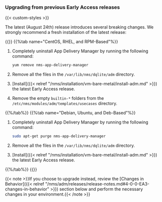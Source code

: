 ### Upgrading from previous Early Access releases

{{< custom-styles >}}
<style>
ul#reinstall_app_delivery_manager {
  margin: 0 0 10px 0px;
}
</style>

The latest (August 24th) release introduces several breaking changes. We strongly recommend a fresh installation of the latest release:

{{<tabs name="reinstall_app_delivery_manager">}}
{{%tab name="CentOS, RHEL, and RPM-Based"%}}

  1. Completely uninstall App Delivery Manager by running the following command:

      ```bash
      yum remove nms-app-delivery-manager
      ```

  1. Remove all the files in the `/var/lib/nms/dqlite/adm` directory.

  1. [Install]({{< relref "/nms/installation/vm-bare-metal/install-adm.md" >}}) the latest Early Access release.

  1.  Remove the empty `builtin-*` folders from the `/etc/nms/modules/adm/templates/usecases` directory.

{{%/tab%}}
{{%tab name="Debian, Ubuntu, and Deb-Based"%}}

  1. Completely uninstall App Delivery Manager by running the following command:

      ```bash
      sudo apt-get purge nms-app-delivery-manager
      ```

  1. Remove all the files in the `/var/lib/nms/dqlite/adm` directory.

  1. [Install]({{< relref "/nms/installation/vm-bare-metal/install-adm.md" >}}) the latest Early Access release.


{{%/tab%}}
{{</tabs>}}

{{< note >}}If you choose to upgrade instead, review the [Changes in Behavior]({{< relref "/nms/adm/releases/release-notes.md#4-0-0-EA3-changes-in-behavior" >}}) section below and perform the necessary changes in your environment.{{< /note >}}